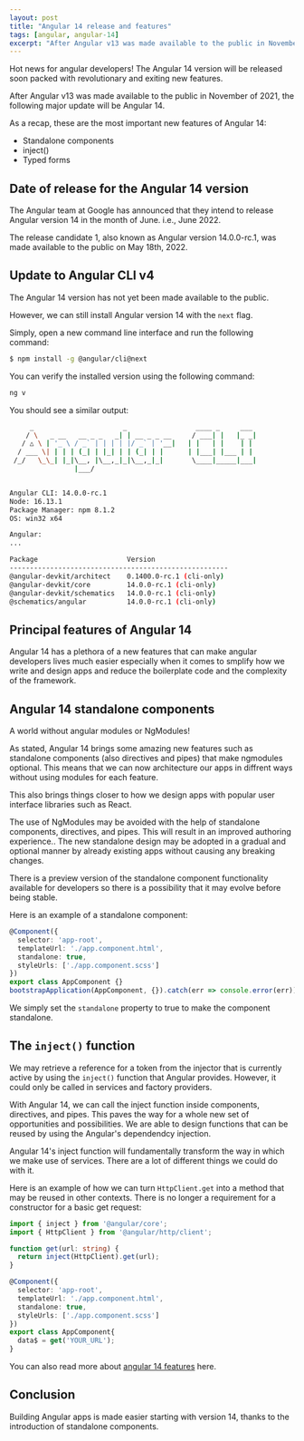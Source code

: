 ```yaml
---
layout: post
title: "Angular 14 release and features"
tags: [angular, angular-14]
excerpt: "After Angular v13 was made available to the public in November of 2021, the following major update will be Angular 14 and will be released in June 2022 with new features that include standalone components, cli auto-completion and typed reactive forms"
---
```

Hot news for angular developers! The Angular 14 version will be released soon packed with revolutionary and exiting new features.

After Angular v13 was made available to the public in November of 2021, the following major update will be Angular 14.

As a recap, these are the most important new features of Angular 14:


- Standalone components
- inject()
- Typed forms

## Date of release for the Angular 14 version

The Angular team at Google has announced that they intend to release Angular version 14 in the month of June. i.e., June 2022.

The release candidate 1, also known as Angular version 14.0.0-rc.1, was made available to the public on May 18th, 2022.

## Update to Angular CLI v4

The Angular 14 version has not yet been made available to the public.

However, we can still install Angular version 14 with the `next` flag.

Simply, open a new command line interface and run the following command:

```bash
$ npm install -g @angular/cli@next
```

You can verify the installed version using the following command:

```bash
ng v 
```

You should see a similar output:

```bash
     _                      _                 ____ _     ___
    / \   _ __   __ _ _   _| | __ _ _ __     / ___| |   |_ _|
   / △ \ | '_ \ / _` | | | | |/ _` | '__|   | |   | |    | |
  / ___ \| | | | (_| | |_| | | (_| | |      | |___| |___ | |
 /_/   \_\_| |_|\__, |\__,_|_|\__,_|_|       \____|_____|___|
                |___/


Angular CLI: 14.0.0-rc.1
Node: 16.13.1
Package Manager: npm 8.1.2
OS: win32 x64

Angular:
...

Package                      Version
------------------------------------------------------
@angular-devkit/architect    0.1400.0-rc.1 (cli-only)
@angular-devkit/core         14.0.0-rc.1 (cli-only)
@angular-devkit/schematics   14.0.0-rc.1 (cli-only)
@schematics/angular          14.0.0-rc.1 (cli-only)
```

## Principal features of Angular 14

Angular 14 has a plethora of a new features that can make angular developers lives much easier especially when it comes to smplify how we write and design apps and reduce the boilerplate code and the complexity of the framework.

## Angular 14 standalone components

A world without angular modules or NgModules!

As stated, Angular 14 brings some amazing new features such as standalone components (also directives and pipes) that make ngmodules optional. This means that we can now architecture our apps in diffrent ways without using modules for each feature. 

This also brings things closer to how we design apps with popular user interface libraries such as React.

The use of NgModules may be avoided with the help of standalone components, directives, and pipes. This will result in an improved authoring experience.. The new standalone design may be adopted in a gradual and optional manner by already existing apps without causing any breaking changes.

There is a preview version of the standalone component functionality available for developers so there is a possibility that it may evolve before being stable.

Here is an example of a standalone component:

```ts
@Component({
  selector: 'app-root',
  templateUrl: './app.component.html',
  standalone: true,
  styleUrls: ['./app.component.scss']
})
export class AppComponent {}
bootstrapApplication(AppComponent, {}).catch(err => console.error(err));
```

We simply set the `standalone` property to true to make the component standalone.

## The `inject()` function

We may retrieve a reference for a token from the injector that is currently active by using the `inject()` function that Angular provides. However, it could only be called in services and factory providers.

With Angular 14, we can call the inject function inside components, directives, and pipes. This paves the way for a whole new set of opportunities and possibilities. We are able to design functions that can be reused by using the Angular's dependendcy injection.

Angular 14's inject function will fundamentally transform the way in which we make use of services. There are a lot of different things we could do with it.

Here is an example of how we can turn `HttpClient.get` into a method that may be reused in other contexts. There is no longer a requirement for a constructor for a basic get request:

```ts
import { inject } from '@angular/core';
import { HttpClient } from '@angular/http/client';

function get(url: string) {
  return inject(HttpClient).get(url);
}

@Component({
  selector: 'app-root',
  templateUrl: './app.component.html',
  standalone: true,
  styleUrls: ['./app.component.scss']
})
export class AppComponent{
  data$ = get('YOUR_URL');
}
```

You can also read more about [angular 14 features](https://angulargraphqlbook.com/angular-14-release-date-features/) here.

## Conclusion

Building Angular apps is made easier starting with version 14, thanks to the introduction of standalone components. 

